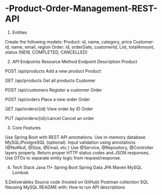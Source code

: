# -Product-Order-Management-REST-API
1. Entities

Create the following models:
Product: id, name, category, price
Customer: id, name, email, region
Order: id, orderDate, customerId, List<Product>, totalAmount, status (NEW, COMPLETED, CANCELLED)

2. API Endpoints
Resource   Method  Endpoint Description Product

POST  /api/products  Add a new product  Product

GET  /api/products  Get all products   Customer

POST  /api/customers Register a customer Order

POST /api/orders Place a new order  Order

GET /api/orders/{id} View order by ID Order

PUT /api/orders/{id}/cancel Cancel an order

 

3. Core Features

Use Spring Boot  with REST API annotations.
Use in-memory database MySQL/PostgreSQL (optional).
Input validation using annotations (@NotNull, @Size, @Email, etc.)
Use @Service, @Repository, @Controller layers properly.
Return proper HTTP status codes and JSON responses.
Use DTOs to separate entity logic from request/response.

4. Tech Stack
Java 11+
Spring Boot
Spring Data JPA
Maven
MySQL
Lombok 

5.Deliverables
Source code (hosted on GitHub)
Postman collection
SQL fileusing MySQL
README with:
   How to run
   API descriptions
  


   





